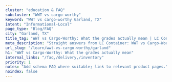 ```yaml
---
cluster: "education & FAQ"
subcluster: "WWT vs cargo-worthy"
keyword: "WWT vs cargo-worthy Garland, TX"
intent: "Informational-Local"
page_type: "Blog/FAQ"
city: "Garland, TX"
title_tag: "WWT vs Cargo-Worthy: What the grades actually mean | LC Container"
meta_description: "Straight answers from LC Container: WWT vs Cargo-Worthy: What the grades actually mean. Local expertise Since 2003."
url_slug: "/learn/wwt-vs-cargo-worthy/garland"
h1: "WWT vs Cargo-Worthy: What the grades actually mean"
internal_links: "/faq,/delivery,/inventory"
priority: 1
notes: "Add schema FAQ where suitable; link to relevant product pages."
noindex: false
---
```


<!-- TODO: Add unique city/inventory copy, images, and internal links here. -->
